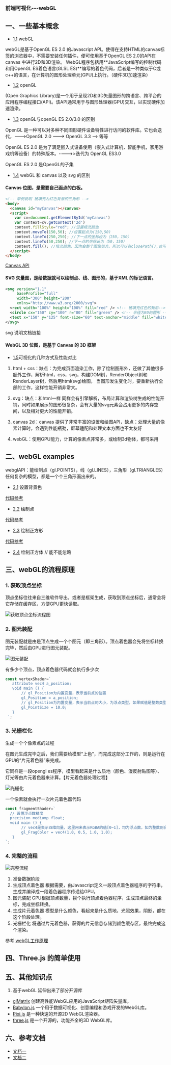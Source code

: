 ### 前端可视化---webGL

## 一、一些基本概念

- [1.1](#1.1)<a name='1.1'></a> webGL

webGL是基于OpenGL ES 2.0 的Javascript API。使得在支持HTML的canvas标签的浏览器中，不需要安装任何插件，便可使用基于OpenGL ES 2.0的API在 canvas 中进行2D和3D渲染。
WebGL程序包括用**JavaScript编写的控制代码和用OpenGL ES着色语言(GLSL ES)**编写的着色代码，后者是一种类似于C或c++的语言，在计算机的图形处理单元(GPU)上执行。（硬件3D加速渲染）

- [1.2](#1.2)<a name='1.2'></a> openGL

(Open Graphics Library)是一个用于呈现2D和3D矢量图形的跨语言、跨平台的应用程序编程接口(API)。该API通常用于与图形处理器(GPU)交互，以实现硬件加速渲染。

- [1.3](#1.3)<a name='1.3'></a> openGL与openGL ES 2.0/3.0 的区别

OpenGL 是一种可以对多种不同图形硬件设备特性进行访问的软件库。它也会迭代，--->OpenGL 2.0 ---> OpenGL 3.3 --> 等等

OpenGL ES 2.0 是为了满足嵌入式设备使用（嵌入式计算机，智能手机，家用游戏机等设备）的特殊版本。---->>迭代为 OpenGL ES3.0

OpenGL ES 2.0 是OpenGL的子集

- [1.4](#1.4)<a name='1.4'></a> webGL 和 canvas 以及 svg 的区别

#### Canvas 位图，是需要自己画点的白板。

```html
<!-- 举例说明 被填充为红色背景的三角形 -->
<body>
  <canvas id="myCanvas"></canvas>
  <script>
    var cv=document.getElementById('myCanvas')
    var context=cv.getContext('2d')
    context.fillStyle="red"; //设置填充颜色
    context.moveTo(150,50); //设置起点为(150,50)
    context.lineTo(250,250); //下一点的坐标设为（150，150）
    context.lineTo(50,250); //下一点的坐标设为（50，150）
    context.fill(); //填充颜色，因为会整个图像填充，所以可以有closePath(),也可以没有
  </script>
</body>
```

[Canvas API](https://bucephalus.org/text/CanvasHandbook/CanvasHandbook.html)

####  SVG 矢量图，是给数据就可以绘制点、线、图形的，基于XML 的标记语言。

```xml
<svg version="1.1"
     baseProfile="full"
     width="300" height="200"
     xmlns="http://www.w3.org/2000/svg">
  <rect width="100%" height="100%" fill="red" /> <!-- 被填充红色的矩形-->
  <circle cx="150" cy="100" r="80" fill="green" /> <!-- 半径为80的圆形 -->
  <text x="150" y="125" font-size="60" text-anchor="middle" fill="white">SVG</text> <!-- 白色居中的文字 -->
</svg>
```

svg 说明文档链接

#### WebGL 3D 位图，是基于 Canvas 的 3D 框架

- [1.5](#1.5)<a name='1.5'></a>可视化的几种方式及性能对比

1. html + css：缺点：为完成页面渲染工作，除了绘制图形外，还做了其他很多额外工作，解析html，css，svg，构建DOM树，RenderObject树和RenderLayer树，然后用html(svg)绘图，
当图形发生变化时，要重新执行全部的工作，这样性能开销非常大。

2. svg：缺点：和html一样 同样会有引擎解析，布局计算和渲染树生成的性能开销，同时如果展示的图形很复杂，会有大量的svg元素会占用更多的内存空间，以及相对更大的性能开销。
   
3. canvas 2d：canvas 提供了非常丰富的设置和绘图API，缺点：处理大量的像素计算时，会遇到性能瓶劲，屏幕适配和处理文本方面也不太友好

4. webGL：使用GPU能力，计算的像素点非常多，或绘制3d物体，都可采用

## 二、webGL examples

webglAPI：能绘制点（gl.POINTS），线（gl.LINES），三角形（gl.TRIANGLES）
任何复杂的模型，都是一个个三角形画出来的。

- [2.1](#2.1)<a name='2.1'></a> 设置背景色

[代码参考](./webgl-examples/sample1/index.html)

- [2.2](#2.2)<a name="2.2"></a> 绘制点

[代码参考](./webgl-examples/sample2/index.html)

- [2.3](#2.3)<a name="2.3"></a> 绘制正方形

[代码参考](./webgl-examples/sample3/index.html)
  
- [2.4](#2.4)<a name="2.4"></a> 绘制正方体 // 能不能忽略

## 三、webGL的流程原理

### 1. 获取顶点坐标
   
顶点坐标往往来自三维软件导出，或者是框架生成，获取到顶点坐标后，通常会将它存储在缓存区，方便GPU更快读取。

![获取顶点坐标流程图](https://images2015.cnblogs.com/blog/111077/201704/111077-20170423222125444-874934738.png)

### 2. 图元装配

图元装配就是由是顶点生成一个个图元（即三角形）。顶点着色器会先将坐标转换完毕，然后由GPU进行图元装配。

![图元装配](https://images2015.cnblogs.com/blog/111077/201704/111077-20170423224527007-2078718306.png)

有多少个顶点，顶点着色器代码就会执行多少次

```js
const vertexShader=`
   attribute vec4 a_position;
   void main () {
       // gl_Position为内置变量，表示当前点的位置
       gl_Position = a_position;
       // gl_Position为内置变量，表示当前点的大小，为浮点类型，如果赋值是整数类型会报错
       gl_PointSize = 10.0;
   }  
 `;
```

### 3. 光栅栏化

生成一个个像素点的过程

在图元生成完毕之后，我们需要给模型“上色”，而完成这部分工作的，则是运行在GPU的“片元着色器”来完成。

它同样是一段opengl es程序，模型看起来是什么质地（颜色、漫反射贴图等）、灯光等由片元着色器来计算。【片元着色器处理过程】

![光栅化](https://images2015.cnblogs.com/blog/111077/201704/111077-20170424103416115-561298850.png)

一个像素就会执行一次片元着色器代码

```js
const fragmentShader=`
  // 设置浮点数精度
  precision mediump float;
  void main () {
       // vec4是表示四维向量，这里用来表示RGBA的值[0~1]，均为浮点数，如为整数则会报错
       gl_FragColor = vec4(1.0, 0.5, 1.0, 1.0);
   }
`;
```

### 4. 完整的流程

![完整流程](https://images2015.cnblogs.com/blog/111077/201704/111077-20170424111332459-1733042331.png)

1. 准备数据阶段
2. 生成顶点着色器
根据需要，由Javascript定义一段顶点着色器程序的字符串，生成并编译成一段着色器程序传递给GPU。
3. 图元装配
GPU根据顶点数量，挨个执行顶点着色器程序，生成顶点最终的坐标，完成坐标转换。
4. 生成片元着色器
模型是什么颜色，看起来是什么质地，光照效果，阴影，都在这个阶段处理。
5. 光栅栏化
将通过片元着色器，获得的片元信息存储到颜色缓存区，最终完成这个渲染。

参考 [webGL工作原理](https://www.cnblogs.com/wanbo/p/6754066.html)

## 四、Three.js 的简单使用

## 五、其他知识点

1. 基于webGL 延伸出来了部分开源库
- [glMatrix](https://github.com/toji/gl-matrix) 创建高性能WebGL应用的JavaScript矩阵矢量库。
- [Babylon.js](https://www.babylonjs.com/) 一个用于数据可视化、创意编程和游戏开发的WebGL库。
- [Pixi.js](https://pixijs.com/) 是一种快速的开源2D WebGL渲染器。
- [three.js](https://threejs.org/) 是一个开源的，功能齐全的3D WebGL库。

## 六、参考文档
- [文档一](https://developer.mozilla.org/zh-CN/docs/Web/API/WebGL_API/Tutorial/Adding_2D_content_to_a_WebGL_context)
- [文档二](https://github.com/mdn/webgl-examples/blob/gh-pages/tutorial/sample2/webgl.css)